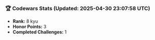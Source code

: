 ### 🏆 Codewars Stats (Updated: 2025-04-30 23:07:58 UTC)

- **Rank:** 8 kyu
- **Honor Points:** 3
- **Completed Challenges:** 1
